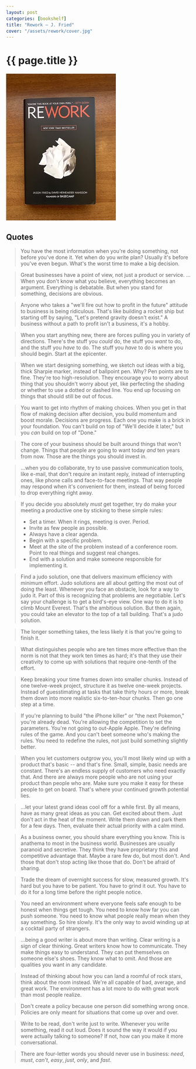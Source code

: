 ```yaml
---
layout: post
categories: [bookshelf]
title: "Rework — J. Fried"
cover: "/assets/rework/cover.jpg"
---
```

# {{ page.title }}

![Book cover](/assets/rework/cover_photo.jpg)

## Quotes

> You have the most information when you're doing something, not before you've done it. Yet when do you write plan? Usually it's before you've even begun. What's the worst time to make a big decision.

> Great businesses have a point of view, not just a product or service. ... When you don't know what you believe, everything becomes an argument. Everything is debatable. But when you stand for something, decisions are obvious.

> Anyone who takes a "we'll fire out how to profit in the future" attitude to business is being ridiculous. That's like building a rocket ship but starting off by saying, "Let's pretend gravity doesn't exist." A business without a path to profit isn't a business, it's a hobby.

> When you start anything new, there are forces pulling you in variety of directions. There's the stuff you *could* do, the stuff you *want* to do, and the stuff you *have* to do. The stuff you *have* to do is where you should begin. Start at the epicenter.

> When we start designing something, we sketch  out ideas with a big, thick Sharpie marker, instead of ballpoint pen. Why? Pen points are to fine. They're too high-resolution. They encourage you to worry about thing that you shouldn't worry about yet, like perfecting the shading or whether to use a dotted or dashed line. You end up focusing on things that should still be out of focus.

> You want to get into rhythm of making choices. When you get in that flow of making decision after decision, you build momentum and boost morale. Decisions are progress. Each one you make is a brick in your foundation. You can't build on top of "We'll decide it later," but you *can* build on top of "Done."

> The core of your business should be built around things that won't change. Things that people are going to want today *and* ten years from now. Those are the things you should invest in.

> ...when you do collaborate, try to use passive communication tools, like e-mail, that don't require an instant reply, instead of interrupting ones, like phone calls and face-to-face meetings. That way people may respond when it's convenient for them, instead of being forced to drop everything right away.

> If you decide you absolutely *must* get together, try do make your meeting a productive one by sticking to these simple rules:
> - Set a timer. When it rings, meeting is over. Period.
> - Invite as few people as possible.
> - Always have a clear agenda.
> - Begin with a specific problem.
> - Meet at the site of the problem instead of a conference room. Point to real things and suggest real changes.
> - End with a solution and make someone responsible for implementing it.

> Find a judo solution, one that delivers maximum efficiency with minimum effort. Judo solutions are all about getting the most out of doing the least. Whenever you face an obstacle, look for a way to judo it. Part of this is recognizing that problems are negotiable. Let's say your challenge is to get a bird's-eye view. One way to do it is to climb Mount Everest. That's the ambitious solution. But then again, you could take an elevator to the top of a tall building. That's a judo solution.

> The longer something takes, the less likely it is that you're going to finish it.

> What distinguishes people who are ten times more effective than the norm is not that they work ten times as hard; it's that they use their creativity to come up with solutions that require one-tenth of the effort.

> Keep breaking your time frames down into smaller chunks. Instead of one twelve-week project, structure it as twelve one-week projects. Instead of guesstimating at tasks that take thirty hours or more, break them down into more realistic six-to-ten-hour chunks. Then go one step at a time.

> If you're planning to build "the iPhone killer" or "the next Pokemon," you're already dead. You're allowing the competition to set the parameters. You're not going to out-Apple Apple. They're defining rules of the game. And you can't beet someone who's making the rules. You need to redefine the rules, not just build something slightly better.

> When you let customers outgrow you, you'll most likely wind up with a product that's basic -- and that's fine. Small, simple, basic needs are constant. There's an endless supply of customers who need exactly that. And there are always more people who are not using your product than people who are. Make sure you make it easy for these people to get on board. That's where your continued growth potential lies.

> ...let your latest grand ideas cool off for a while first. By all means, have as many great ideas as you can. Get excited about them. Just don't act in the heat of the moment. Write them down and park them for a few days. Then, evaluate their actual priority with a calm mind.

> As a business owner, you should share everything you know. This is anathema to most in the business world. Businesses are usually paranoid and secretive. They think they have proprietary this and competitive advantage that. Maybe a rare few do, but most don't. And those that don't stop acting like those that do. Don't be afraid of sharing.

> Trade the dream of overnight success for slow, measured growth. It's hard but you have to be patient. You have to grind it out. You have to do it for a long time before the right people notice.

> You need an environment where everyone feels safe enough to be honest when things get tough. You need to know how far you can push someone. You need to know  what people really mean when they say something. So hire slowly. It's the only way to avoid winding up at a cocktail party of strangers.

> ...being a good writer is about more than writing. Clear writing is a sign of clear thinking. Great writers know how to communicate. They make things easy to understand. They can put themselves on someone else's shoes. They know what to omit. And those are qualities you want in any candidate.

> Instead of thinking about how you can land a roomful of rock stars, think about the room instead. We're all capable of bad, average, and great work. The environment has a lot more to do with great work than most people realize.

> Don't create a policy because one person did something wrong once. Policies are only meant for situations that come up over and over.

> Write to be read, don't write just to write. Whenever you write something, read it out loud. Does it sound the way it would if you were actually talking to someone? If not, how can you make it more conversational.

> There are four-letter words you should never use in business: *need*, *must*, *can't*, *easy*, *just*, *only*, and *fast*.
